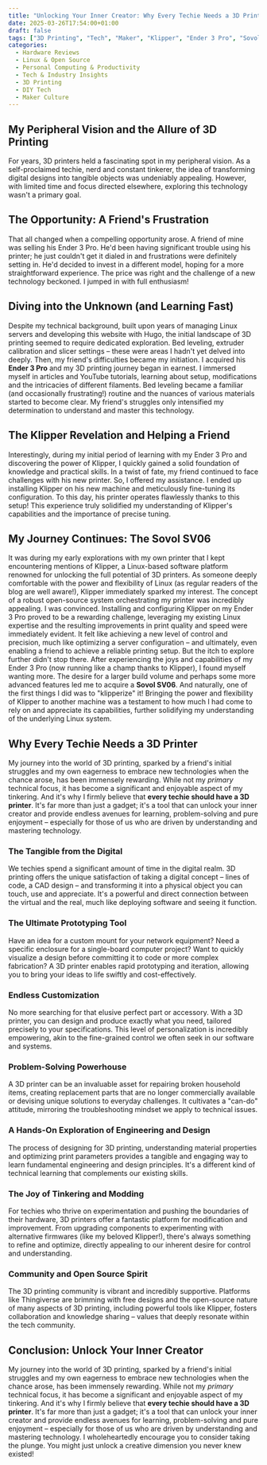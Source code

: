 ```yaml
---
title: "Unlocking Your Inner Creator: Why Every Techie Needs a 3D Printer (and Why I'm Obsessed)"
date: 2025-03-26T17:54:00+01:00
draft: false
tags: ["3D Printing", "Tech", "Maker", "Klipper", "Ender 3 Pro", "Sovol SV06", "DIY", "Linux", "Open Source"]
categories:
  - Hardware Reviews
  - Linux & Open Source
  - Personal Computing & Productivity
  - Tech & Industry Insights
  - 3D Printing
  - DIY Tech
  - Maker Culture
---
```


## My Peripheral Vision and the Allure of 3D Printing

For years, 3D printers held a fascinating spot in my peripheral vision. As a self-proclaimed techie, nerd and constant tinkerer, the idea of transforming digital designs into tangible objects was undeniably appealing. However, with limited time and focus directed elsewhere, exploring this technology wasn't a primary goal.

## The Opportunity: A Friend's Frustration

That all changed when a compelling opportunity arose. A friend of mine was selling his Ender 3 Pro. He'd been having significant trouble using his printer; he just couldn't get it dialed in and frustrations were definitely setting in. He'd decided to invest in a different model, hoping for a more straightforward experience. The price was right and the challenge of a new technology beckoned. I jumped in with full enthusiasm!

## Diving into the Unknown (and Learning Fast)

Despite my technical background, built upon years of managing Linux servers and developing this website with Hugo, the initial landscape of 3D printing seemed to require dedicated exploration. Bed leveling, extruder calibration and slicer settings – these were areas I hadn't yet delved into deeply. Then, my friend's difficulties became my initiation. I acquired his **Ender 3 Pro** and my 3D printing journey began in earnest. I immersed myself in articles and YouTube tutorials, learning about setup, modifications and the intricacies of different filaments. Bed leveling became a familiar (and occasionally frustrating!) routine and the nuances of various materials started to become clear. My friend's struggles only intensified my determination to understand and master this technology.

## The Klipper Revelation and Helping a Friend

Interestingly, during my initial period of learning with my Ender 3 Pro and discovering the power of Klipper, I quickly gained a solid foundation of knowledge and practical skills. In a twist of fate, my friend continued to face challenges with his new printer. So, I offered my assistance. I ended up installing Klipper on his new machine and meticulously fine-tuning its configuration. To this day, his printer operates flawlessly thanks to this setup! This experience truly solidified my understanding of Klipper's capabilities and the importance of precise tuning.

## My Journey Continues: The Sovol SV06

It was during my early explorations with my own printer that I kept encountering mentions of Klipper, a Linux-based software platform renowned for unlocking the full potential of 3D printers. As someone deeply comfortable with the power and flexibility of Linux (as regular readers of the blog are well aware!), Klipper immediately sparked my interest. The concept of a robust open-source system orchestrating my printer was incredibly appealing. I was convinced. Installing and configuring Klipper on my Ender 3 Pro proved to be a rewarding challenge, leveraging my existing Linux expertise and the resulting improvements in print quality and speed were immediately evident. It felt like achieving a new level of control and precision, much like optimizing a server configuration – and ultimately, even enabling a friend to achieve a reliable printing setup. But the itch to explore further didn't stop there. After experiencing the joys and capabilities of my Ender 3 Pro (now running like a champ thanks to Klipper), I found myself wanting more. The desire for a larger build volume and perhaps some more advanced features led me to acquire a **Sovol SV06**. And naturally, one of the first things I did was to "klipperize" it! Bringing the power and flexibility of Klipper to another machine was a testament to how much I had come to rely on and appreciate its capabilities, further solidifying my understanding of the underlying Linux system.

## Why Every Techie Needs a 3D Printer

My journey into the world of 3D printing, sparked by a friend's initial struggles and my own eagerness to embrace new technologies when the chance arose, has been immensely rewarding. While not my *primary* technical focus, it has become a significant and enjoyable aspect of my tinkering. And it's why I firmly believe that **every techie should have a 3D printer**. It's far more than just a gadget; it's a tool that can unlock your inner creator and provide endless avenues for learning, problem-solving and pure enjoyment – especially for those of us who are driven by understanding and mastering technology.

### The Tangible from the Digital

We techies spend a significant amount of time in the digital realm. 3D printing offers the unique satisfaction of taking a digital concept – lines of code, a CAD design – and transforming it into a physical object you can touch, use and appreciate. It's a powerful and direct connection between the virtual and the real, much like deploying software and seeing it function.

### The Ultimate Prototyping Tool

Have an idea for a custom mount for your network equipment? Need a specific enclosure for a single-board computer project? Want to quickly visualize a design before committing it to code or more complex fabrication? A 3D printer enables rapid prototyping and iteration, allowing you to bring your ideas to life swiftly and cost-effectively.

### Endless Customization

No more searching for that elusive perfect part or accessory. With a 3D printer, you can design and produce exactly what you need, tailored precisely to your specifications. This level of personalization is incredibly empowering, akin to the fine-grained control we often seek in our software and systems.

### Problem-Solving Powerhouse

A 3D printer can be an invaluable asset for repairing broken household items, creating replacement parts that are no longer commercially available or devising unique solutions to everyday challenges. It cultivates a "can-do" attitude, mirroring the troubleshooting mindset we apply to technical issues.

### A Hands-On Exploration of Engineering and Design

The process of designing for 3D printing, understanding material properties and optimizing print parameters provides a tangible and engaging way to learn fundamental engineering and design principles. It's a different kind of technical learning that complements our existing skills.

### The Joy of Tinkering and Modding

For techies who thrive on experimentation and pushing the boundaries of their hardware, 3D printers offer a fantastic platform for modification and improvement. From upgrading components to experimenting with alternative firmwares (like my beloved Klipper!), there's always something to refine and optimize, directly appealing to our inherent desire for control and understanding.

### Community and Open Source Spirit

The 3D printing community is vibrant and incredibly supportive. Platforms like Thingiverse are brimming with free designs and the open-source nature of many aspects of 3D printing, including powerful tools like Klipper, fosters collaboration and knowledge sharing – values that deeply resonate within the tech community.

## Conclusion: Unlock Your Inner Creator

My journey into the world of 3D printing, sparked by a friend's initial struggles and my own eagerness to embrace new technologies when the chance arose, has been immensely rewarding. While not my *primary* technical focus, it has become a significant and enjoyable aspect of my tinkering. And it's why I firmly believe that **every techie should have a 3D printer**. It's far more than just a gadget; it's a tool that can unlock your inner creator and provide endless avenues for learning, problem-solving and pure enjoyment – especially for those of us who are driven by understanding and mastering technology. I wholeheartedly encourage you to consider taking the plunge. You might just unlock a creative dimension you never knew existed!